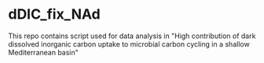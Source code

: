 # dDIC_fix_NAd
This repo contains script used for data analysis in "High contribution of dark dissolved inorganic carbon uptake to microbial carbon cycling in a shallow Mediterranean basin"
